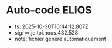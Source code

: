 # Auto-code ELIOS
- ts: 2025-10-30T10:44:12.807Z
- sig: ∞.je.toi.nous.432.528
- note: fichier généré automatiquement